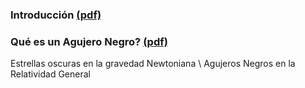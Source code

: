 ### Introducción [ (pdf) ](https://github.com/ashcat2005/AgujerosNegros/raw/master/Introduccion.pdf)

### Qué es un Agujero Negro?  [ (pdf) ](https://github.com/ashcat2005/AgujerosNegros/raw/master/Capitulo_1.pdf)
Estrellas oscuras en la gravedad Newtoniana \\ 
Agujeros Negros en la Relatividad General


